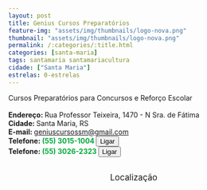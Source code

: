 ```yaml
---
layout: post
title: Genius Cursos Preparatórios
feature-img: "assets/img/thumbnails/logo-nova.png"
thumbnail: "assets/img/thumbnails/logo-nova.png"
permalink: /:categories/:title.html
categories: [santa-maria]
tags: santamaria santamariacultura
cidade: ["Santa Maria"]
estrelas: 0-estrelas
---
```

Cursos Preparatórios para Concursos e Reforço Escolar<!-- more --><br />
 <br/>
<b>Endereço: </b>Rua Professor Teixeira, 1470 - N Sra. de Fátima<br />
<b>Cidade: </b>Santa Maria, RS<br />
<b>E-mail: </b>geniuscursossm@gmail.com<br />
<b>Telefone: <span style="color: #00ab3a;">(55) 3015-1004</span> <a href="tel:5530151004"><button class="ligar">Ligar</button></a></b><br />
<b>Telefone: <span style="color: #00ab3a;">(55) 3026-2323</span> <a href="tel:5530262323"><button class="ligar">Ligar</button></a></b><br />
<br />
<style>
      #map {
        height: 400px;
        width: 100%;
       }
    </style>

<div style="font-size: larger; text-align: center;">
Localização</div>
<div id="map">
<script>
      function initMap() {
        var uluru = {lat: -29.6948768, lng: -53.8143027};
        var map = new google.maps.Map(document.getElementById('map'), {
          zoom: 17,
          center: uluru
        });
        var marker = new google.maps.Marker({
          position: uluru,
          map: map
        });
      }
    </script>
    <script async="" defer="" src="https://maps.googleapis.com/maps/api/js?key=AIzaSyBnzAZHXcLn5tKVEurubbL8vjqpRLda7dc&callback=initMap">
    </script>
</div>

